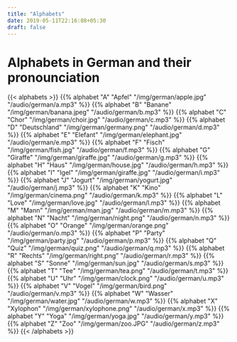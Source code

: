 ```yaml
---
title: "Alphabets"
date: 2019-05-11T22:16:08+05:30
draft: false
---
```


# Alphabets in German and their pronounciation

{{< alphabets >}}
    {{% alphabet "A" "Apfel" "/img/german/apple.jpg" "/audio/german/a.mp3" %}}
    {{% alphabet "B" "Banane" "/img/german/banana.jpeg" "/audio/german/b.mp3" %}}
    {{% alphabet "C" "Chor" "/img/german/choir.jpg" "/audio/german/c.mp3" %}}
    {{% alphabet "D" "Deutschland" "/img/german/germany.png" "/audio/german/d.mp3" %}}
    {{% alphabet "E" "Elefant" "/img/german/elephant.jpg" "/audio/german/e.mp3" %}}
    {{% alphabet "F" "Fisch" "/img/german/fish.jpg" "/audio/german/f.mp3" %}}
    {{% alphabet "G" "Giraffe" "/img/german/giraffe.jpg" "/audio/german/g.mp3" %}}
    {{% alphabet "H" "Haus" "/img/german/house.jpg" "/audio/german/h.mp3" %}}
    {{% alphabet "I" "Igel" "/img/german/giraffe.jpg" "/audio/german/i.mp3" %}}
    {{% alphabet "J" "Jogurt" "/img/german/yogurt.jpg" "/audio/german/j.mp3" %}}
    {{% alphabet "K" "Kino" "/img/german/cinema.png" "/audio/german/k.mp3" %}}
    {{% alphabet "L" "Love" "/img/german/love.jpg" "/audio/german/l.mp3" %}}
    {{% alphabet "M" "Mann" "/img/german/man.jpg" "/audio/german/m.mp3" %}}
    {{% alphabet "N" "Nacht" "/img/german/night.png" "/audio/german/n.mp3" %}}
    {{% alphabet "O" "Orange" "/img/german/orange.png" "/audio/german/o.mp3" %}}
    {{% alphabet "P" "Party" "/img/german/party.jpg" "/audio/german/p.mp3" %}}
    {{% alphabet "Q" "Quiz" "/img/german/quiz.png" "/audio/german/q.mp3" %}}
    {{% alphabet "R" "Rechts" "/img/german/right.png" "/audio/german/r.mp3" %}}
    {{% alphabet "S" "Sonne" "/img/german/sun.jpg" "/audio/german/s.mp3" %}}
    {{% alphabet "T" "Tee" "/img/german/tea.png" "/audio/german/t.mp3" %}}
    {{% alphabet "U" "Uhr" "/img/german/clock.png" "/audio/german/u.mp3" %}}
    {{% alphabet "V" "Vogel" "/img/german/bird.png" "/audio/german/v.mp3" %}}
    {{% alphabet "W" "Wasser" "/img/german/water.jpg" "/audio/german/w.mp3" %}}
    {{% alphabet "X" "Xylophon" "/img/german/xylophone.png" "/audio/german/x.mp3" %}}
    {{% alphabet "Y" "Yoga" "/img/german/yoga.jpg" "/audio/german/y.mp3" %}}
    {{% alphabet "Z" "Zoo" "/img/german/zoo.JPG" "/audio/german/z.mp3" %}}
{{< /alphabets >}}
